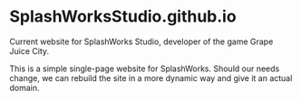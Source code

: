 # SplashWorksStudio.github.io

Current website for SplashWorks Studio, developer of the game Grape Juice City.

This is a simple single-page website for SplashWorks. Should our needs change, we can rebuild the site in a more dynamic way and give it an actual domain.
